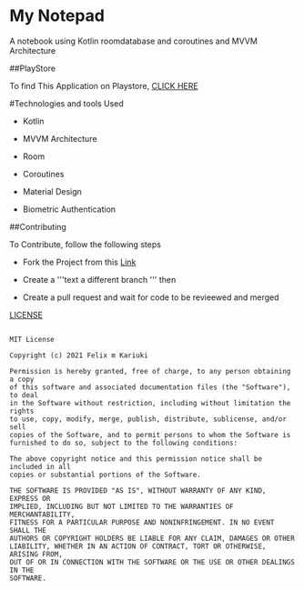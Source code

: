 # My Notepad
A notebook using Kotlin roomdatabase and coroutines and MVVM Architecture

##PlayStore

To find This Application on Playstore, [CLICK HERE](https://play.google.com/store/apps/details?id=com.flexcode.mynotes)

#Technologies and tools Used

* Kotlin

* MVVM Architecture

* Room

* Coroutines

* Material Design

* Biometric Authentication

##Contributing

To Contribute, follow the following steps

* Fork the Project from this [Link](https://github.com/Felix-Kariuki/Note)

* Create a '''text  a different branch ''' then

* Create a pull request and wait for code to be revieewed and merged


[LICENSE](LICENSE)

```text

MIT License

Copyright (c) 2021 Felix m Kariuki

Permission is hereby granted, free of charge, to any person obtaining a copy
of this software and associated documentation files (the "Software"), to deal
in the Software without restriction, including without limitation the rights
to use, copy, modify, merge, publish, distribute, sublicense, and/or sell
copies of the Software, and to permit persons to whom the Software is
furnished to do so, subject to the following conditions:

The above copyright notice and this permission notice shall be included in all
copies or substantial portions of the Software.

THE SOFTWARE IS PROVIDED "AS IS", WITHOUT WARRANTY OF ANY KIND, EXPRESS OR
IMPLIED, INCLUDING BUT NOT LIMITED TO THE WARRANTIES OF MERCHANTABILITY,
FITNESS FOR A PARTICULAR PURPOSE AND NONINFRINGEMENT. IN NO EVENT SHALL THE
AUTHORS OR COPYRIGHT HOLDERS BE LIABLE FOR ANY CLAIM, DAMAGES OR OTHER
LIABILITY, WHETHER IN AN ACTION OF CONTRACT, TORT OR OTHERWISE, ARISING FROM,
OUT OF OR IN CONNECTION WITH THE SOFTWARE OR THE USE OR OTHER DEALINGS IN THE
SOFTWARE.
```
